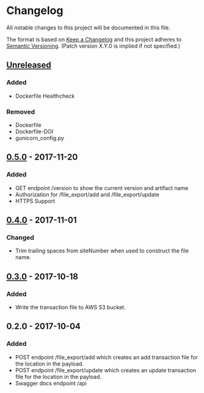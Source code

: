 # Changelog
All notable changes to this project will be documented in this file.

The format is based on [Keep a Changelog](http://keepachangelog.com/en/1.0.0/)
and this project adheres to [Semantic Versioning](http://semver.org/spec/v2.0.0.html). (Patch version X.Y.0 is implied if not specified.)

## [Unreleased]
### Added
- Dockerfile Healthcheck

### Removed
- Dockerfile 
- Dockerfile-DOI
- gunicorn_config.py

## [0.5.0] - 2017-11-20
### Added
- GET endpoint /version to show the current version and artifact name
- Authorization for /file_export/add and /file_export/update
- HTTPS Support

## [0.4.0] - 2017-11-01

### Changed
- Trim trailing spaces from siteNumber when used to construct the file name.

## [0.3.0] - 2017-10-18

### Added
- Write the transaction file to AWS S3 bucket.

## 0.2.0 - 2017-10-04

### Added
- POST endpoint /file_export/add which creates an add transaction file for the location in the payload.
- POST endpoint /file_export/update which creates an update transaction file for the location in the payload.
- Swagger docs endpoint /api

[Unreleased]: https://github.com/USGS-CIDA/MLR-WSC-File-Exporter/compare/MLR-WSC-File-Exporter-0.5.0...master
[0.5.0]: https://github.com/USGS-CIDA/MLR-WSC-File-Exporter/compare/MLR-WSC-File-Exporter-0.4.0...MLR-WSC-File-Exporter-0.5.0
[0.4.0]: https://github.com/USGS-CIDA/MLR-WSC-File-Exporter/compare/MLR-WSC-File-Exporter-0.3.0...MLR-WSC-File-Exporter-0.4.0
[0.3.0]: https://github.com/USGS-CIDA/MLR-WSC-File-Exporter/compare/MLR-WSC-File-Exporter-0.2.0...MLR-WSC-File-Exporter-0.3.0

